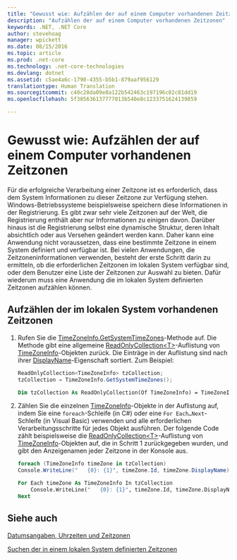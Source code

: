 ```yaml
---
title: "Gewusst wie: Aufzählen der auf einem Computer vorhandenen Zeitzonen"
description: "Aufzählen der auf einem Computer vorhandenen Zeitzonen"
keywords: .NET, .NET Core
author: stevehoag
manager: wpickett
ms.date: 08/15/2016
ms.topic: article
ms.prod: .net-core
ms.technology: .net-core-technologies
ms.devlang: dotnet
ms.assetid: c5ae4a6c-1790-4355-b5b1-879aaf956129
translationtype: Human Translation
ms.sourcegitcommit: c40c28da09e8a122b542463c197196c82c81dd19
ms.openlocfilehash: 5f385636137777013b540e8c1233751624139859

---
```


# <a name="how-to-enumerate-time-zones-present-on-a-computer"></a>Gewusst wie: Aufzählen der auf einem Computer vorhandenen Zeitzonen

Für die erfolgreiche Verarbeitung einer Zeitzone ist es erforderlich, dass dem System Informationen zu dieser Zeitzone zur Verfügung stehen. Windows-Betriebssysteme beispielsweise speichern diese Informationen in der Registrierung. Es gibt zwar sehr viele Zeitzonen auf der Welt, die Registrierung enthält aber nur Informationen zu einigen davon. Darüber hinaus ist die Registrierung selbst eine dynamische Struktur, deren Inhalt absichtlich oder aus Versehen geändert werden kann. Daher kann eine Anwendung nicht voraussetzen, dass eine bestimmte Zeitzone in einem System definiert und verfügbar ist. Bei vielen Anwendungen, die Zeitzoneninformationen verwenden, besteht der erste Schritt darin zu ermitteln, ob die erforderlichen Zeitzonen im lokalen System verfügbar sind, oder dem Benutzer eine Liste der Zeitzonen zur Auswahl zu bieten. Dafür wiederum muss eine Anwendung die im lokalen System definierten Zeitzonen aufzählen können. 

## <a name="to-enumerate-the-time-zones-present-on-the-local-system"></a>Aufzählen der im lokalen System vorhandenen Zeitzonen

1. Rufen Sie die [TimeZoneInfo.GetSystemTimeZones](xref:System.TimeZoneInfo.GetSystemTimeZones)-Methode auf. Die Methode gibt eine allgemeine [ReadOnlyCollection&lt;T&gt;](xref:System.Collections.ObjectModel.ReadOnlyCollection%601)-Auflistung von [TimeZoneInfo](xref:System.TimeZoneInfo)-Objekten zurück. Die Einträge in der Auflistung sind nach ihrer [DisplayName](xref:System.TimeZoneInfo.DisplayName)-Eigenschaft sortiert. Zum Beispiel:

    ```csharp
    ReadOnlyCollection<TimeZoneInfo> tzCollection;
    tzCollection = TimeZoneInfo.GetSystemTimeZones();
    ```

    ```vb
    Dim tzCollection As ReadOnlyCollection(Of TimeZoneInfo) = TimeZoneInfo.GetSystemTimeZones
    ```

2. Zählen Sie die einzelnen [TimeZoneInfo](xref:System.TimeZoneInfo)-Objekte in der Auflistung auf, indem Sie eine `foreach`-Schleife (in C#) oder eine `For Each…Next`-Schleife (in Visual Basic) verwenden und alle erforderlichen Verarbeitungsschritte für jedes Objekt ausführen. Der folgende Code zählt beispielsweise die [ReadOnlyCollection&lt;T&gt;](xref:System.Collections.ObjectModel.ReadOnlyCollection%601)-Auflistung von [TimeZoneInfo](xref:System.TimeZoneInfo)-Objekten auf, die in Schritt 1 zurückgegeben wurden, und gibt den Anzeigenamen jeder Zeitzone in der Konsole aus.

    ```csharp
    foreach (TimeZoneInfo timeZone in tzCollection)
    Console.WriteLine("   {0}: {1}", timeZone.Id, timeZone.DisplayName);
    ```

    ```vb
    For Each timeZone As TimeZoneInfo In tzCollection
        Console.WriteLine("   {0}: {1}", timeZone.Id, timeZone.DisplayName)
    Next
    ```

## <a name="see-also"></a>Siehe auch

[Datumsangaben, Uhrzeiten und Zeitzonen](index.md)

[Suchen der in einem lokalen System definierten Zeitzonen](finding-the-time-zones-on-local-system.md)




<!--HONumber=Nov16_HO3-->


